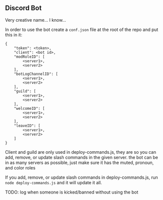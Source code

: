 ## Discord Bot
Very creative name... I know...

In order to use the bot create a ``conf.json`` file at the root of the repo and put this in it:
```
{
    "token": <token>,
    "client": <bot id>,
    "modRoleID": [
        <server1>,
        <server2>
    ],
    "botLogChannelID": [
        <server1>,
        <server2>
    ],
    "guild": [
        <server1>,
        <server2>
    ],
    "welcomeID": [
        <server1>,
        <server2>
    ],
    "leaveID": [
        <server1>,
        <server2>
    ]
}
```

Client and guild are only used in deploy-commands.js, they are so you can add, remove, or update slash commands in the given server.
the bot can be in as many servers as possible, just make sure it has the muted, pronoun, and color roles

If you add, remove, or update slash commands in deploy-commands.js, run ``node deploy-commands.js`` and it will update it all.

TODO:
    log when someone is kicked/banned without using the bot